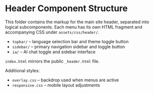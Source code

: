 # Header Component Structure

This folder contains the markup for the main site header, separated into logical
subcomponents. Each menu has its own HTML fragment and accompanying CSS under
`assets/css/header/`.

- `topbar/` – language selection bar and theme toggle button
- `sidebar/` – primary navigation sidebar and toggle button
- `ia/` – AI chat toggle and sidebar interface

`index.html` mirrors the public `_header.html` file.

Additional styles:
- `overlay.css` – backdrop used when menus are active
- `responsive.css` – mobile layout adjustments
